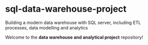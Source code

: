 # sql-data-warehouse-project
Building a modern data warehouse with SQL server, including ETL processes, data modelling and analytics

Welcome to the **data warehouse and analytical project** repository!
